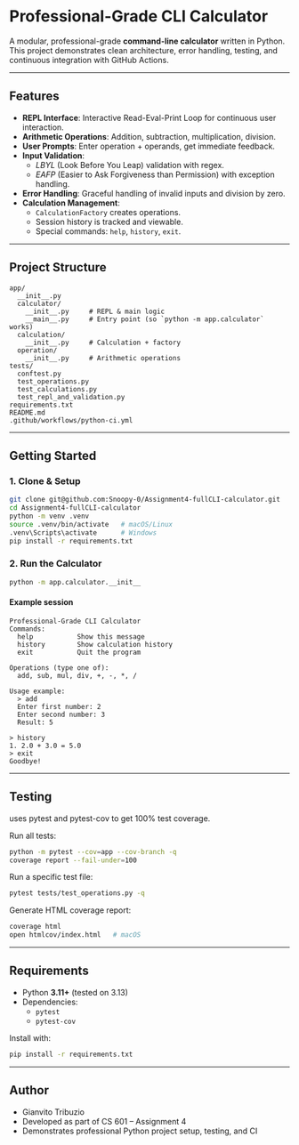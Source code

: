 # Professional-Grade CLI Calculator

A modular, professional-grade **command-line calculator** written in Python.  
This project demonstrates clean architecture, error handling, testing, and continuous integration with GitHub Actions.

---

## Features

- **REPL Interface**: Interactive Read-Eval-Print Loop for continuous user interaction.
- **Arithmetic Operations**: Addition, subtraction, multiplication, division.
- **User Prompts**: Enter operation + operands, get immediate feedback.
- **Input Validation**:  
  - *LBYL* (Look Before You Leap) validation with regex.  
  - *EAFP* (Easier to Ask Forgiveness than Permission) with exception handling.
- **Error Handling**: Graceful handling of invalid inputs and division by zero.
- **Calculation Management**:  
  - `CalculationFactory` creates operations.  
  - Session history is tracked and viewable.  
  - Special commands: `help`, `history`, `exit`.

---

## Project Structure

```
app/
  __init__.py
  calculator/
    __init__.py     # REPL & main logic
    __main__.py     # Entry point (so `python -m app.calculator` works)
  calculation/
    __init__.py     # Calculation + factory
  operation/
    __init__.py     # Arithmetic operations
tests/
  conftest.py
  test_operations.py
  test_calculations.py
  test_repl_and_validation.py
requirements.txt
README.md
.github/workflows/python-ci.yml
```

---

## Getting Started

### 1. Clone & Setup
```bash
git clone git@github.com:Snoopy-0/Assignment4-fullCLI-calculator.git
cd Assignment4-fullCLI-calculator
python -m venv .venv
source .venv/bin/activate   # macOS/Linux
.venv\Scripts\activate      # Windows
pip install -r requirements.txt
```

### 2. Run the Calculator
```bash
python -m app.calculator.__init__
```

#### Example session
```
Professional-Grade CLI Calculator
Commands:
  help           Show this message
  history        Show calculation history
  exit           Quit the program

Operations (type one of):
  add, sub, mul, div, +, -, *, /

Usage example:
  > add
  Enter first number: 2
  Enter second number: 3
  Result: 5

> history
1. 2.0 + 3.0 = 5.0
> exit
Goodbye!
```

---

## Testing

uses pytest and pytest-cov to get 100% test coverage.

Run all tests:
```bash
python -m pytest --cov=app --cov-branch -q
coverage report --fail-under=100
```

Run a specific test file:
```bash
pytest tests/test_operations.py -q
```

Generate HTML coverage report:
```bash
coverage html
open htmlcov/index.html   # macOS
```

---

## Requirements

- Python **3.11+** (tested on 3.13)
- Dependencies:
  - `pytest`
  - `pytest-cov`

Install with:
```bash
pip install -r requirements.txt
```

---

## Author
- Gianvito Tribuzio
- Developed as part of CS 601 – Assignment 4
- Demonstrates professional Python project setup, testing, and CI
